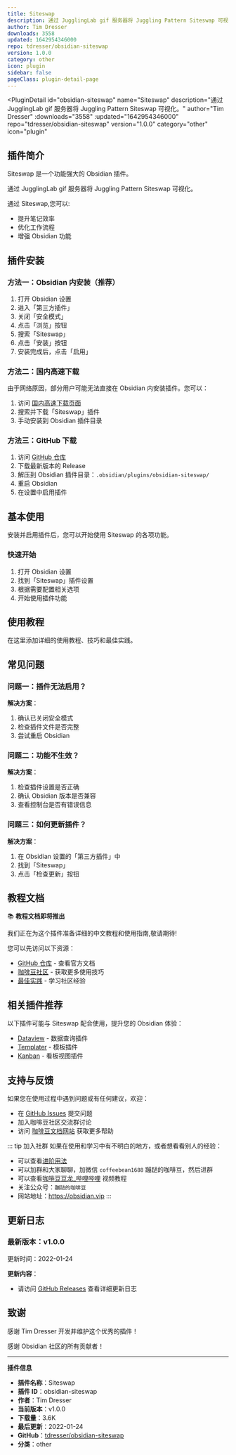```yaml
---
title: Siteswap
description: 通过 JugglingLab gif 服务器将 Juggling Pattern Siteswap 可视化。
author: Tim Dresser
downloads: 3558
updated: 1642954346000
repo: tdresser/obsidian-siteswap
version: 1.0.0
category: other
icon: plugin
sidebar: false
pageClass: plugin-detail-page
---
```


<PluginDetail
  id="obsidian-siteswap"
  name="Siteswap"
  description="通过 JugglingLab gif 服务器将 Juggling Pattern Siteswap 可视化。"
  author="Tim Dresser"
  :downloads="3558"
  :updated="1642954346000"
  repo="tdresser/obsidian-siteswap"
  version="1.0.0"
  category="other"
  icon="plugin"
>

<!-- AUTO_GENERATED_START -->
## 插件简介

Siteswap 是一个功能强大的 Obsidian 插件。

通过 JugglingLab gif 服务器将 Juggling Pattern Siteswap 可视化。

通过 Siteswap,您可以:

- 提升笔记效率
- 优化工作流程
- 增强 Obsidian 功能

<!-- AUTO_GENERATED_END -->

<!-- AUTO_GENERATED_START -->
## 插件安装

### 方法一：Obsidian 内安装（推荐）

1. 打开 Obsidian 设置
2. 进入「第三方插件」
3. 关闭「安全模式」
4. 点击「浏览」按钮
5. 搜索「Siteswap」
6. 点击「安装」按钮
7. 安装完成后，点击「启用」

### 方法二：国内高速下载

由于网络原因，部分用户可能无法直接在 Obsidian 内安装插件。您可以：

1. 访问 [国内高速下载页面](/zh/documentation/obsidian-plugins-download.html)
2. 搜索并下载「Siteswap」插件
3. 手动安装到 Obsidian 插件目录

### 方法三：GitHub 下载

1. 访问 [GitHub 仓库](https://github.com/tdresser/obsidian-siteswap)
2. 下载最新版本的 Release
3. 解压到 Obsidian 插件目录：`.obsidian/plugins/obsidian-siteswap/`
4. 重启 Obsidian
5. 在设置中启用插件

## 基本使用

安装并启用插件后，您可以开始使用 Siteswap 的各项功能。

### 快速开始

1. 打开 Obsidian 设置
2. 找到「Siteswap」插件设置
3. 根据需要配置相关选项
4. 开始使用插件功能

<!-- AUTO_GENERATED_END -->

<!-- CUSTOM_CONTENT_START:tutorial -->
## 使用教程

在这里添加详细的使用教程、技巧和最佳实践。

<!-- CUSTOM_CONTENT_END:tutorial -->

<!-- SHARED_CONTENT_START -->
## 常见问题

### 问题一：插件无法启用？

**解决方案**：
1. 确认已关闭安全模式
2. 检查插件文件是否完整
3. 尝试重启 Obsidian

### 问题二：功能不生效？

**解决方案**：
1. 检查插件设置是否正确
2. 确认 Obsidian 版本是否兼容
3. 查看控制台是否有错误信息

### 问题三：如何更新插件？

**解决方案**：
1. 在 Obsidian 设置的「第三方插件」中
2. 找到「Siteswap」
3. 点击「检查更新」按钮

## 教程文档

📚 **教程文档即将推出**

我们正在为这个插件准备详细的中文教程和使用指南,敬请期待!

您可以先访问以下资源：
- [GitHub 仓库](https://github.com/tdresser/obsidian-siteswap) - 查看官方文档
- [咖啡豆社区](/zh/bases/) - 获取更多使用技巧
- [最佳实践](/zh/best-practices/) - 学习社区经验

## 相关插件推荐

以下插件可能与 Siteswap 配合使用，提升您的 Obsidian 体验：

- [Dataview](/zh/plugins/dataview.html) - 数据查询插件
- [Templater](/zh/plugins/templater-obsidian.html) - 模板插件
- [Kanban](/zh/plugins/obsidian-kanban.html) - 看板视图插件

## 支持与反馈

如果您在使用过程中遇到问题或有任何建议，欢迎：

- 在 [GitHub Issues](https://github.com/tdresser/obsidian-siteswap/issues) 提交问题
- 加入咖啡豆社区交流群讨论
- 访问 [咖啡豆文档网站](https://obsidian.vip) 获取更多帮助

::: tip 加入社群
如果在使用和学习中有不明白的地方，或者想看看别人的经验：
- 可以查看[进阶用法](/zh/advanced)
- 可以加群和大家聊聊，加微信 `coffeebean1688` 蹦跶的咖啡豆，然后进群
- 可以查看[咖啡豆豆龙_哔哩哔哩](https://space.bilibili.com/618777356) 视频教程
- 关注公众号：`蹦跶的咖啡豆`
- 网站地址：https://obsidian.vip
:::
<!-- SHARED_CONTENT_END -->

<!-- AUTO_GENERATED_START -->
## 更新日志

### 最新版本：v1.0.0

更新时间：2022-01-24

**更新内容**：
- 请访问 [GitHub Releases](https://github.com/tdresser/obsidian-siteswap/releases) 查看详细更新日志

## 致谢

感谢 Tim Dresser 开发并维护这个优秀的插件！

感谢 Obsidian 社区的所有贡献者！

---

**插件信息**
- **插件名称**：Siteswap
- **插件 ID**：obsidian-siteswap
- **作者**：Tim Dresser
- **当前版本**：v1.0.0
- **下载量**：3.6K
- **最后更新**：2022-01-24
- **GitHub**：[tdresser/obsidian-siteswap](https://github.com/tdresser/obsidian-siteswap)
- **分类**：other
<!-- AUTO_GENERATED_END -->

</PluginDetail>

